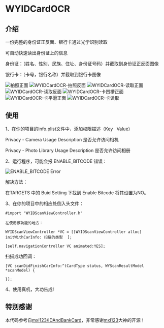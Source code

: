 # WYIDCardOCR

## 介绍
一份完整的身份证正反面、银行卡通过光学识别读取

可自动快速读出身份证上的信息

身份证：（姓名、性别、民族、住址、身份证号码）并截取到身份证正反面图像

银行卡：（卡号，银行名称）并截取到银行卡图像

![拍照正面](https://github.com/unseim/WYIDCardOCR/WYIDCardOCR/Image/拍照正面.png?raw=true)
![WYIDCardOCR-拍照反面](https://github.com/unseim/WYIDCardOCR/WYIDCardOCR/master/Image/拍照反面.png?raw=true)
![WYIDCardOCR-读取正面](https://github.com/unseim/WYIDCardOCR/WYIDCardOCR/master/Image/读取正面.png?raw=true)
![WYIDCardOCR-读取反面](https://github.com/unseim/WYIDCardOCR/WYIDCardOCR/master/Image/读取反面.png?raw=true)
![WYIDCardOCR-卡凹槽正面](https://github.com/unseim/WYIDCardOCR/WYIDCardOCR/master/Image/卡凹槽正面.png?raw=true)
![WYIDCardOCR-卡平滑正面](https://github.com/unseim/WYIDCardOCR/WYIDCardOCR/master/Image/卡平滑正面.png?raw=true)
![WYIDCardOCR-卡读取](https://github.com/unseim/WYIDCardOCR/WYIDCardOCR/master/Image/卡读取.png?raw=true)


## 使用

1、在你的项目的Info.plist文件中，添加权限描述（Key   Value）

Privacy - Camera Usage Description      是否允许访问相机

Privacy - Photo Library Usage Description       是否允许访问相册

2、运行程序，可能会报 ENABLE_BITCODE 错误：

![ENABLE_BITCODE Error](https://github.com/unseim/WYIDCardOCR/WYIDCardOCR/master/Image/错误.png?raw=true)

解决方法：

在TARGETS 中的 Buid Setting 下找到 Enable Bitcode 将其设置为NO。

3、在你的项目中的相应处倒入头文件：

`#import "WYIDScanViewController.h"`

`在使用该功能的地方：`

`WYIDScanViewController *VC = [[WYIDScanViewController alloc] initWithCarInfo: 扫描的类型  ];`

`[self.navigationController VC animated:YES];`


扫描成功回调：

`[VC scanDidFinishCarInfo:^(CardType status, WYScanResultModel *scanModel) {`


`}];`

4、使用真机，大功告成! 


## 特别感谢
本代码参考自[mxl123/IDAndBankCard](https://github.com/mxl123/IDAndBankCard)，非常感谢[mxl123](https://github.com/mxl123)大神的开源！

